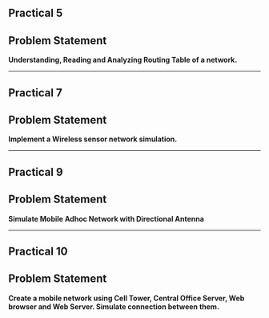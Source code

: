 ## Practical 5

## Problem Statement

**Understanding, Reading and Analyzing Routing Table of a network.**

---

## Practical 7

## Problem Statement

**Implement a Wireless sensor network simulation.**

---

## Practical 9

## Problem Statement

**Simulate Mobile Adhoc Network with Directional Antenna**

---

## Practical 10

## Problem Statement

**Create a mobile network using Cell Tower, Central Office Server, Web browser and Web Server. Simulate connection between them.**